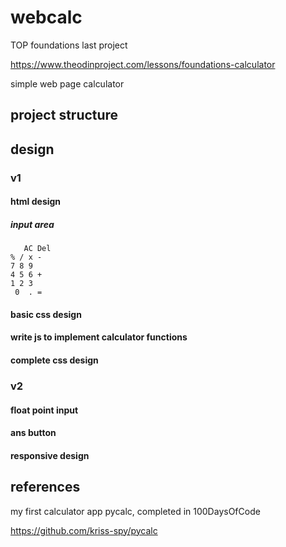 # webcalc

TOP foundations last project

<https://www.theodinproject.com/lessons/foundations-calculator>

simple web page calculator

## project structure

## design

### v1

#### html design

##### input area

```
   AC Del
% / x -
7 8 9
4 5 6 +
1 2 3
 0  . =
```

#### basic css design

#### write js to implement calculator functions

#### complete css design

### v2

#### float point input

#### ans button

#### responsive design

## references

my first calculator app pycalc, completed in 100DaysOfCode

<https://github.com/kriss-spy/pycalc>
